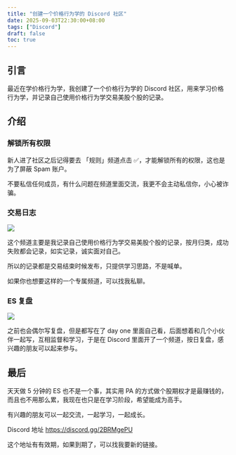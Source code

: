 ```yaml
---
title: "创建一个价格行为学的 Discord 社区"
date: 2025-09-03T22:30:00+08:00
tags: ["Discord"]
draft: false
toc: true
---
```


## 引言

最近在学价格行为学，我创建了一个价格行为学的 Discord 社区，用来学习价格行为学，并记录自己使用价格行为学交易美股个股的记录。

## 介绍

### 解锁所有权限

新人进了社区之后记得要去 「规则」频道点击 ✅，才能解锁所有的权限，这也是为了屏蔽 Spam 账户。

不要私信任何成员，有什么问题在频道里面交流，我更不会主动私信你，小心被诈骗。

<!--more-->

### 交易日志

![](https://img.forecho.com/Snh2qK.png)

这个频道主要是我记录自己使用价格行为学交易美股个股的记录，按月归类，成功失败都会记录，如实记录，诚实面对自己。

所以的记录都是交易结束时候发布，只提供学习思路，不是喊单。

如果你也想要这样的一个专属频道，可以找我私聊。

### ES 复盘

![](https://img.forecho.com/xC1NHn.png)

之前也会偶尔写复盘，但是都写在了 day one 里面自己看，后面想着和几个小伙伴一起写，互相监督和学习，于是在 Discord 里面开了一个频道，按日复盘，感兴趣的朋友可以起来参与。

## 最后

天天做 5 分钟的 ES 也不是一个事，其实用 PA 的方式做个股期权才是最赚钱的，而且也不用那么累，我现在也只是在学习阶段，希望能成为高手。

有兴趣的朋友可以一起交流，一起学习，一起成长。

Discord 地址 https://discord.gg/2BRMgePU

这个地址有有效期，如果到期了，可以找我要新的链接。